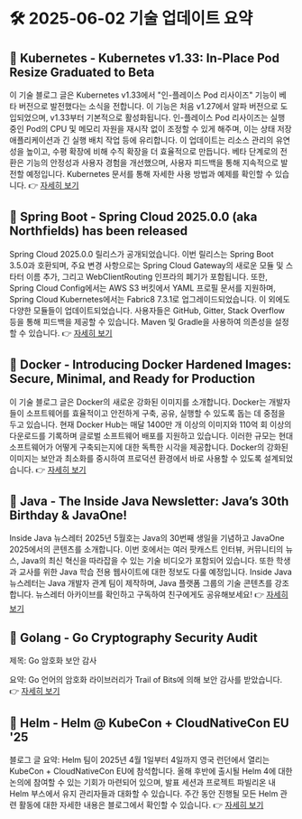 # 🛠️ 2025-06-02 기술 업데이트 요약

## 🔹 Kubernetes - Kubernetes v1.33: In-Place Pod Resize Graduated to Beta
이 기술 블로그 글은 Kubernetes v1.33에서 "인-플레이스 Pod 리사이즈" 기능이 베타 버전으로 발전했다는 소식을 전합니다. 이 기능은 처음 v1.27에서 알파 버전으로 도입되었으며, v1.33부터 기본적으로 활성화됩니다. 인-플레이스 Pod 리사이즈는 실행 중인 Pod의 CPU 및 메모리 자원을 재시작 없이 조정할 수 있게 해주며, 이는 상태 저장 애플리케이션과 긴 실행 배치 작업 등에 유리합니다. 이 업데이트는 리소스 관리의 유연성을 높이고, 수평 확장에 비해 수직 확장을 더 효율적으로 만듭니다. 베타 단계로의 전환은 기능의 안정성과 사용자 경험을 개선했으며, 사용자 피드백을 통해 지속적으로 발전할 예정입니다. Kubernetes 문서를 통해 자세한 사용 방법과 예제를 확인할 수 있습니다.
👉 [자세히 보기](https://kubernetes.io/blog/2025/05/16/kubernetes-v1-33-in-place-pod-resize-beta/)

## 🔹 Spring Boot - Spring Cloud 2025.0.0 (aka Northfields) has been released
Spring Cloud 2025.0.0 릴리스가 공개되었습니다. 이번 릴리스는 Spring Boot 3.5.0과 호환되며, 주요 변경 사항으로는 Spring Cloud Gateway의 새로운 모듈 및 스타터 이름 추가, 그리고 WebClientRouting 인프라의 폐기가 포함됩니다. 또한, Spring Cloud Config에서는 AWS S3 버킷에서 YAML 프로필 문서를 지원하며, Spring Cloud Kubernetes에서는 Fabric8 7.3.1로 업그레이드되었습니다. 이 외에도 다양한 모듈들이 업데이트되었습니다. 사용자들은 GitHub, Gitter, Stack Overflow 등을 통해 피드백을 제공할 수 있습니다. Maven 및 Gradle을 사용하여 의존성을 설정할 수 있습니다.
👉 [자세히 보기](https://spring.io/blog/2025/05/29/spring-cloud-2025-0-0-is-abvailable)

## 🔹 Docker - Introducing Docker Hardened Images: Secure, Minimal, and Ready for Production
이 기술 블로그 글은 Docker의 새로운 강화된 이미지를 소개합니다. Docker는 개발자들이 소프트웨어를 효율적이고 안전하게 구축, 공유, 실행할 수 있도록 돕는 데 중점을 두고 있습니다. 현재 Docker Hub는 매달 1400만 개 이상의 이미지와 110억 회 이상의 다운로드를 기록하며 글로벌 소프트웨어 배포를 지원하고 있습니다. 이러한 규모는 현대 소프트웨어가 어떻게 구축되는지에 대한 독특한 시각을 제공합니다. Docker의 강화된 이미지는 보안과 최소화를 중시하여 프로덕션 환경에서 바로 사용할 수 있도록 설계되었습니다.
👉 [자세히 보기](https://www.docker.com/blog/introducing-docker-hardened-images/)

## 🔹 Java - The Inside Java Newsletter: Java’s 30th Birthday &amp; JavaOne!
Inside Java 뉴스레터 2025년 5월호는 Java의 30번째 생일을 기념하고 JavaOne 2025에서의 콘텐츠를 소개합니다. 이번 호에서는 여러 팟캐스트 인터뷰, 커뮤니티의 뉴스, Java의 최신 혁신을 따라잡을 수 있는 기술 비디오가 포함되어 있습니다. 또한 학생과 교사를 위한 Java 학습 전용 웹사이트에 대한 정보도 다룰 예정입니다. Inside Java 뉴스레터는 Java 개발자 관계 팀이 제작하며, Java 플랫폼 그룹의 기술 콘텐츠를 강조합니다. 뉴스레터 아카이브를 확인하고 구독하여 친구에게도 공유해보세요!
👉 [자세히 보기](https://inside.java/2025/05/28/inside-java-newsletter/)

## 🔹 Golang - Go Cryptography Security Audit
제목: Go 암호화 보안 감사

요약: Go 언어의 암호화 라이브러리가 Trail of Bits에 의해 보안 감사를 받았습니다.
👉 [자세히 보기](https://go.dev/blog/tob-crypto-audit)

## 🔹 Helm - Helm @ KubeCon + CloudNativeCon EU '25
블로그 글 요약: Helm 팀이 2025년 4월 1일부터 4일까지 영국 런던에서 열리는 KubeCon + CloudNativeCon EU에 참석합니다. 올해 후반에 출시될 Helm 4에 대한 논의에 참여할 수 있는 기회가 마련되어 있으며, 발표 세션과 프로젝트 파빌리온 내 Helm 부스에서 유지 관리자들과 대화할 수 있습니다. 주간 동안 진행될 모든 Helm 관련 활동에 대한 자세한 내용은 블로그에서 확인할 수 있습니다.
👉 [자세히 보기](https://helm.sh/blog/helm-at-kubecon-eu-25/)

